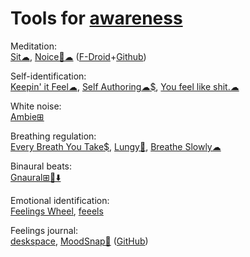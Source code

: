 
# Tools for [awareness](https://adequate.life/awareness/)

Meditation:  
[Sit☁](https://sit.sonnet.io/),
[Noice🤖☁](https://trynoice.com/) ([F-Droid](https://f-droid.org/packages/com.github.ashutoshgngwr.noice/)+[Github](https://github.com/trynoice/android-app))

Self-identification:  
[Keepin' it Feel☁](https://www.keepinitfeel.com/),
[Self Authoring☁$](https://www.selfauthoring.com/),
[You feel like shit.☁](https://philome.la/jace_harr/you-feel-like-shit-an-interactive-self-care-guide/play/index.html)

White noise:  
[Ambie⊞](https://ambieapp.com/)

Breathing regulation:  
[Every Breath You Take$](https://github.com/kbre93/every-breath-you-take),
[Lungy🍎](https://www.lungy.app/),
[Breathe Slowly☁](https://www.xhalr.com/)

Binaural beats:  
[Gnaural⊞🐧⬇️](https://sourceforge.net/projects/gnaural/)

Emotional identification:  
[Feelings Wheel](https://feelingswheel.com/),
[feeels](https://feelu.vercel.app/)

Feelings journal:  
[deskspace](https://npckc.itch.io/deskspace),
[MoodSnap🍎](https://moodsnap.app/) ([GitHub](https://github.com/drpeterrohde/MoodSnap))
